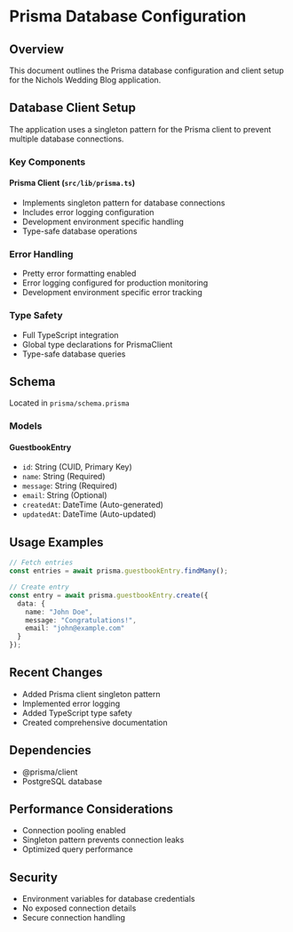 # Prisma Database Configuration

## Overview
This document outlines the Prisma database configuration and client setup for the Nichols Wedding Blog application.

## Database Client Setup
The application uses a singleton pattern for the Prisma client to prevent multiple database connections.

### Key Components

#### Prisma Client (`src/lib/prisma.ts`)
- Implements singleton pattern for database connections
- Includes error logging configuration
- Development environment specific handling
- Type-safe database operations

### Error Handling
- Pretty error formatting enabled
- Error logging configured for production monitoring
- Development environment specific error tracking

### Type Safety
- Full TypeScript integration
- Global type declarations for PrismaClient
- Type-safe database queries

## Schema
Located in `prisma/schema.prisma`

### Models

#### GuestbookEntry
- `id`: String (CUID, Primary Key)
- `name`: String (Required)
- `message`: String (Required)
- `email`: String (Optional)
- `createdAt`: DateTime (Auto-generated)
- `updatedAt`: DateTime (Auto-updated)

## Usage Examples

```typescript
// Fetch entries
const entries = await prisma.guestbookEntry.findMany();

// Create entry
const entry = await prisma.guestbookEntry.create({
  data: {
    name: "John Doe",
    message: "Congratulations!",
    email: "john@example.com"
  }
});
```

## Recent Changes
- Added Prisma client singleton pattern
- Implemented error logging
- Added TypeScript type safety
- Created comprehensive documentation

## Dependencies
- @prisma/client
- PostgreSQL database

## Performance Considerations
- Connection pooling enabled
- Singleton pattern prevents connection leaks
- Optimized query performance

## Security
- Environment variables for database credentials
- No exposed connection details
- Secure connection handling
